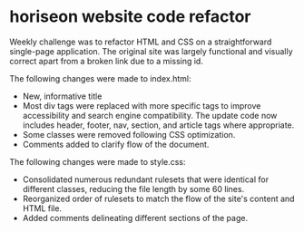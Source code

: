 horiseon website code refactor
==============================

Weekly challenge was to refactor HTML and CSS on a straightforward single-page application. The original site was largely functional and visually correct apart from a broken link due to a missing id.

The following changes were made to index.html:
* New, informative title
* Most div tags were replaced with more specific tags to improve accessibility and search engine compatibility. The update code now includes header, footer, nav, section, and article tags where appropriate.
* Some classes were removed following CSS optimization.
* Comments added to clarify flow of the document.

The following changes were made to style.css:
* Consolidated numerous redundant rulesets that were identical for different classes, reducing the file length by some 60 lines.
* Reorganized order of rulesets to match the flow of the site's content and HTML file.
* Added comments delineating different sections of the page.